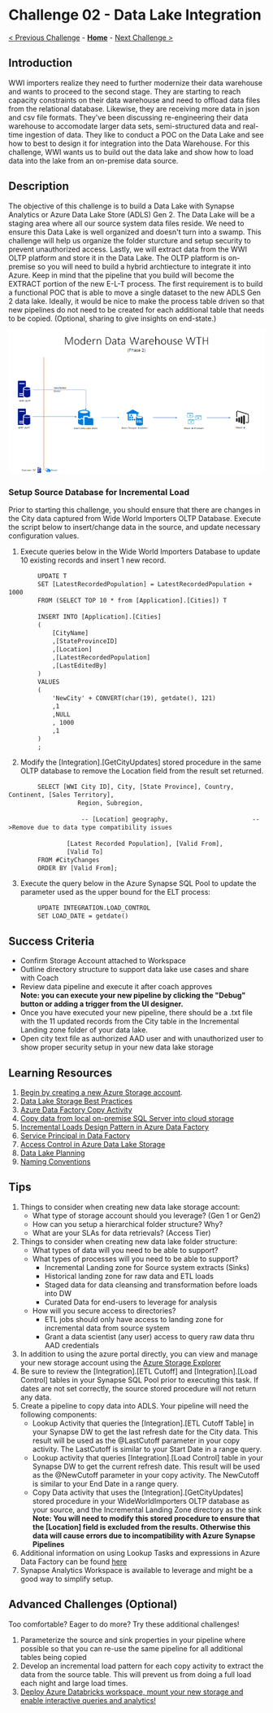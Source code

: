 # Challenge 02 - Data Lake Integration

[< Previous Challenge](./Challenge-01.md) - **[Home](../README.md)** - [Next Challenge >](./Challenge-03.md)

## Introduction

WWI importers realize they need to further modernize their data warehouse and wants to proceed to the second stage.  They are starting to reach capacity constraints on their data warehouse and need to offload data files from the relational database.  Likewise, they are receiving more data in json and csv file formats.  They've been discussing re-engineering their data warehouse to accomodate larger data sets, semi-structured data and real-time ingestion of data.  They like to conduct a POC on the Data Lake and see how to best to design it for integration into the Data Warehouse.  For this challenge, WWI wants us to build out the data lake and show how to load data into the lake from an on-premise data source. 

## Description

The objective of this challenge is to build a Data Lake with Synapse Analytics or Azure Data Lake Store (ADLS) Gen 2.  The Data Lake will be a staging area where all our source system data files reside. We need to ensure this Data Lake is well organized and doesn't turn into a swamp. This challenge will help us organize the folder sturcture and setup security to prevent unauthorized access.  Lastly, we will extract data from the WWI OLTP platform and store it in the Data Lake.  The OLTP platform is on-premise so you will need to build a hybrid archtiecture to integrate it into Azure.  Keep in mind that the pipeline that you build will become the EXTRACT portion of the new E-L-T process. The first requirement is to build a functional POC that is able to move a single dataset to the new ADLS Gen 2 data lake. Ideally, it would be nice to make the process table driven so that new pipelines do not need to be created for each additional table that needs to be copied. (Optional, sharing to give insights on end-state.)

![The Solution diagram is described in the text following this diagram.](../Coach/images/Challenge2.png)

### Setup Source Database for Incremental Load
Prior to starting this challenge, you should ensure that there are changes in the City data captured from Wide World Importers OLTP Database.  Execute the script below to insert/change data in the source, and update necessary configuration values.

1. Execute queries below in the Wide World Importers Database to update 10 existing records and insert 1 new record. 

```
        UPDATE T
        SET [LatestRecordedPopulation] = LatestRecordedPopulation + 1000
        FROM (SELECT TOP 10 * from [Application].[Cities]) T

        INSERT INTO [Application].[Cities]
	    (
            [CityName]
            ,[StateProvinceID]
            ,[Location]
            ,[LatestRecordedPopulation]
            ,[LastEditedBy]
	    )
        VALUES
        (
		    'NewCity' + CONVERT(char(19), getdate(), 121)
            ,1
            ,NULL
            , 1000
            ,1
	    )
        ;
```


2. Modify the [Integration].[GetCityUpdates] stored procedure in the same OLTP database to remove the Location field from the result set returned.  

```
        SELECT [WWI City ID], City, [State Province], Country, Continent, [Sales Territory],
                   Region, Subregion,

		            -- [Location] geography,                       -->Remove due to data type compatibility issues

		        [Latest Recorded Population], [Valid From],
                [Valid To]
        FROM #CityChanges
        ORDER BY [Valid From];
```

3. Execute the query below in the Azure Synapse SQL Pool to update the parameter used as the upper bound for the ELT process:

```
        UPDATE INTEGRATION.LOAD_CONTROL
        SET LOAD_DATE = getdate()
```

## Success Criteria

- Confirm Storage Account attached to Workspace
- Outline directory structure to support data lake use cases and share with Coach
- Review data pipeline and execute it after coach approves
    <br>**Note: you can execute your new pipeline by clicking the "Debug" button or adding a trigger from the UI designer.**
- Once you have executed your new pipeline, there should be a .txt file with the 11 updated records from the City table in the Incremental Landing zone folder of your data lake.
- Open city text file as authorized AAD user and with unauthorized user to show proper security setup in your new data lake storage

## Learning Resources

1. [Begin by creating a new Azure Storage account](https://docs.microsoft.com/en-us/azure/storage/common/storage-account-create?toc=%2Fazure%2Fstorage%2Fblobs%2Ftoc.json&tabs=azure-portal).
1. [Data Lake Storage Best Practices](https://docs.microsoft.com/en-us/azure/storage/blobs/data-lake-storage-best-practices)
1. [Azure Data Factory Copy Activity](https://docs.microsoft.com/en-us/azure/data-factory/copy-activity-overview)
1. [Copy data from local on-premise SQL Server into cloud storage](https://docs.microsoft.com/en-us/azure/data-factory/tutorial-hybrid-copy-portal)
1. [Incremental Loads Design Pattern in Azure Data Factory](https://docs.microsoft.com/en-us/azure/data-factory/tutorial-incremental-copy-multiple-tables-portal)
1. [Service Principal in Data Factory](https://docs.microsoft.com/en-us/azure/data-factory/data-factory-service-identity)
1. [Access Control in Azure Data Lake Storage](https://docs.microsoft.com/en-us/azure/storage/blobs/data-lake-storage-access-control)
1. [Data Lake Planning](https://www.sqlchick.com/entries/2016/7/31/data-lake-use-cases-and-planning)
1. [Naming Conventions](https://www.sqlchick.com/entries/2019/1/20/faqs-about-organizing-a-data-lake)

## Tips

1. Things to consider when creating new data lake storage account:
    - What type of storage account should you leverage? (Gen 1 or Gen2)
    - How can you setup a hierarchical folder structure? Why?
    - What are your SLAs for data retrievals?  (Access Tier)
1. Things to consider when creating new data lake folder structure:
    - What types of data will you need to be able to support?
    - What types of processes will you need to be able to support?
        - Incremental Landing zone for Source system extracts (Sinks)
        - Historical landing zone for raw data and ETL loads
        - Staged data for data cleansing and transformation before loads into DW
        - Curated Data for end-users to leverage for analysis
    - How will you secure access to directories?
        - ETL jobs should only have access to landing zone for incremental data from source system
        - Grant a data scientist (any user) access to query raw data thru AAD credentials
1. In addition to using the azure portal directly, you can view and manage your new storage account using the [Azure Storage Explorer](https://azure.microsoft.com/en-us/features/storage-explorer/) 
1. Be sure to review the [Integration].[ETL Cutoff] and [Integration].[Load Control] tables in your Synapse SQL Pool prior to executing this task.  If dates are not set correctly, the source stored procedure will not return any data.
1. Create a pipeline to copy data into ADLS.  Your pipeline will need the following components:
    - Lookup Activity that queries the [Integration].[ETL Cutoff Table] in your Synapse DW to get the last refresh date for the City data. This result will be used as the @LastCutoff parameter in your copy activity.  The LastCutoff is similar to your Start Date in a range query.
    - Lookup activity that queries [Integration].[Load Control] table in your Synapse DW to get the current refresh date. This result will be used as the @NewCutoff parameter in your copy activity. The NewCutoff is similar to your End Date in a range query.
    - Copy Data activity that uses the [Integration].[GetCityUpdates] stored procedure in your WideWorldImporters OLTP database as your source, and the Incremental Landing Zone directory as the sink 
    <br>**Note: You will need to modify this stored procedure to ensure that the [Location] field is excluded from the results.  Otherwise this data will cause errors due to incompatibility with Azure Synapse Pipelines**
1. Additional information on using Lookup Tasks and expressions in Azure Data Factory can be found [here](https://www.cathrinewilhelmsen.net/2019/12/23/lookups-azure-data-factory/)
1. Synapse Analytics Workspace is available to leverage and might be a good way to simplify setup.

## Advanced Challenges (Optional)

Too comfortable?  Eager to do more?  Try these additional challenges!

1. Parameterize the source and sink properties in your pipeline where possible so that you can re-use the same pipeline for all additional tables being copied
1. Develop an incremental load pattern for each copy activity to extract the data from the source table.  This will prevent us from doing a full load each night and large load times.
1. [Deploy Azure Databricks workspace, mount your new storage and enable interactive queries and analytics!](https://docs.microsoft.com/en-us/azure/azure-databricks/databricks-extract-load-sql-data-warehouse?toc=/azure/databricks/toc.json&bc=/azure/databricks/breadcrumb/toc.json)
